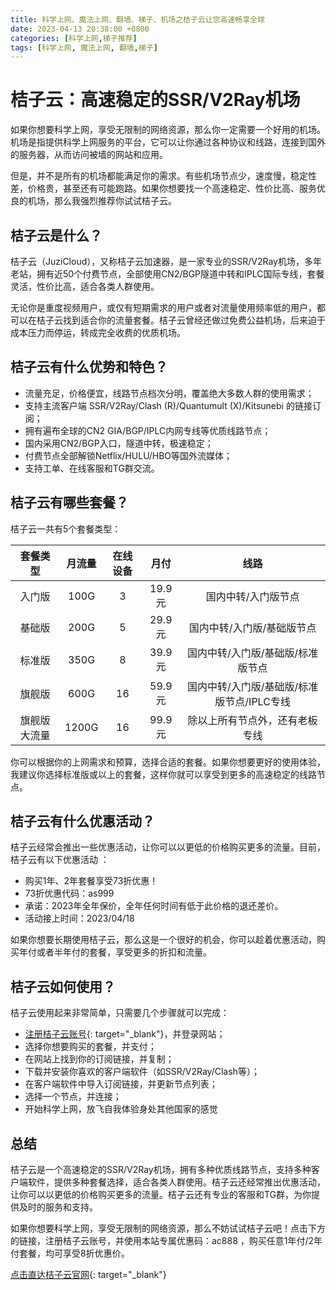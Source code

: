 ```yaml
---
title: 科学上网、魔法上网、翻墙、梯子、机场之桔子云让您高速畅享全球
date: 2023-04-13 20:38:00 +0800
categories: [科学上网,梯子推荐]
tags: [科学上网, 魔法上网, 翻墙,梯子]
---
```

# 桔子云：高速稳定的SSR/V2Ray机场

如果你想要科学上网，享受无限制的网络资源，那么你一定需要一个好用的机场。机场是指提供科学上网服务的平台，它可以让你通过各种协议和线路，连接到国外的服务器，从而访问被墙的网站和应用。

但是，并不是所有的机场都能满足你的需求。有些机场节点少，速度慢，稳定性差，价格贵，甚至还有可能跑路。如果你想要找一个高速稳定、性价比高、服务优良的机场，那么我强烈推荐你试试桔子云。

## 桔子云是什么？

桔子云（JuziCloud），又称桔子云加速器，是一家专业的SSR/V2Ray机场，多年老站，拥有近50个付费节点，全部使用CN2/BGP隧道中转和IPLC国际专线，套餐灵活，性价比高，适合各类人群使用。

无论你是重度视频用户，或仅有短期需求的用户或者对流量使用频率低的用户，都可以在桔子云找到适合你的流量套餐。桔子云曾经还做过免费公益机场，后来迫于成本压力而停运，转成完全收费的优质机场。

## 桔子云有什么优势和特色？

- 流量充足，价格便宜，线路节点档次分明，覆盖绝大多数人群的使用需求；
- 支持主流客户端 SSR/V2Ray/Clash (R)/Quantumult (X)/Kitsunebi 的链接订阅；
- 拥有遍布全球的CN2 GIA/BGP/IPLC内网专线等优质线路节点；
- 国内采用CN2/BGP入口，隧道中转，极速稳定； 
- 付费节点全部解锁Netflix/HULU/HBO等国外流媒体；
- 支持工单、在线客服和TG群交流。

## 桔子云有哪些套餐？

桔子云一共有5个套餐类型：

|   套餐类型   | 月流量 | 在线设备 |  月付  |                    线路                    |
| :----------: | :----: | :------: | :----: | :----------------------------------------: |
|    入门版    |  100G  |    3     | 19.9元 |            国内中转/入门版节点             |
|    基础版    |  200G  |    5     | 29.9元 |         国内中转/入门版/基础版节点         |
|    标准版    |  350G  |    8     | 39.9元 |     国内中转/入门版/基础版/标准版节点      |
|    旗舰版    |  600G  |    16    | 59.9元 | 国内中转/入门版/基础版/标准版节点/IPLC专线 |
| 旗舰版大流量 | 1200G  |    16    | 99.9元 |       除以上所有节点外，还有老板专线       |

你可以根据你的上网需求和预算，选择合适的套餐。如果你想要更好的使用体验，我建议你选择标准版或以上的套餐，这样你就可以享受到更多的高速稳定的线路节点。

## 桔子云有什么优惠活动？

桔子云经常会推出一些优惠活动，让你可以以更低的价格购买更多的流量。目前，桔子云有以下优惠活动 ：

- 购买1年、2年套餐享受73折优惠！
- 73折优惠代码：as999
- 承诺：2023年全年保价，全年任何时间有低于此价格的退还差价。
- 活动接上时间：2023/04/18

如果你想要长期使用桔子云，那么这是一个很好的机会，你可以趁着优惠活动，购买年付或者半年付的套餐，享受更多的折扣和流量。

## 桔子云如何使用？

桔子云使用起来非常简单，只需要几个步骤就可以完成：

- [注册桔子云账号](https://juzi27.com/auth/register?code=jQab){: target="_blank"}，并登录网站；
- 选择你想要购买的套餐，并支付；
- 在网站上找到你的订阅链接，并复制；
- 下载并安装你喜欢的客户端软件（如SSR/V2Ray/Clash等）；
- 在客户端软件中导入订阅链接，并更新节点列表；
- 选择一个节点，并连接；
- 开始科学上网，放飞自我体验身处其他国家的感觉

## 总结

桔子云是一个高速稳定的SSR/V2Ray机场，拥有多种优质线路节点，支持多种客户端软件，提供多种套餐选择，适合各类人群使用。桔子云还经常推出优惠活动，让你可以以更低的价格购买更多的流量。桔子云还有专业的客服和TG群，为你提供及时的服务和支持。

如果你想要科学上网，享受无限制的网络资源，那么不妨试试桔子云吧！点击下方的链接，注册桔子云账号，并使用本站专属优惠码：ac888 ，购买任意1年付/2年付套餐，均可享受8折优惠价。

[点击直达桔子云官网](https://juzi27.com/auth/register?code=jQab){: target="_blank"}
